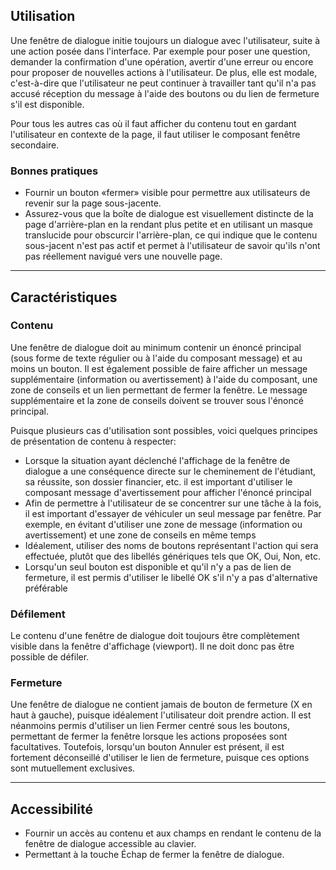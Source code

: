 ## Utilisation
Une fenêtre de dialogue initie toujours un dialogue avec l'utilisateur, suite à une action posée dans l'interface. Par exemple pour poser une question, demander la confirmation d'une opération, avertir d'une erreur ou encore pour proposer de nouvelles actions à l'utilisateur. De plus, elle est modale, c'est-à-dire que l'utilisateur ne peut continuer à travailler tant qu'il n'a pas accusé réception du message à l'aide des boutons ou du lien de fermeture s'il est disponible.

Pour tous les autres cas où il faut afficher du contenu tout en gardant l'utilisateur en contexte de la page, il faut utiliser le composant fenêtre secondaire.

### Bonnes pratiques
* Fournir un bouton «fermer» visible pour permettre aux utilisateurs de revenir sur la page sous-jacente.
* Assurez-vous que la boîte de dialogue est visuellement distincte de la page d'arrière-plan en la rendant plus petite et en utilisant un masque translucide pour obscurcir l'arrière-plan, ce qui indique que le contenu sous-jacent n'est pas actif et permet à l'utilisateur de savoir qu'ils n'ont pas réellement navigué vers une nouvelle page.

---
## Caractéristiques
### Contenu
Une fenêtre de dialogue doit au minimum contenir un énoncé principal (sous forme de texte régulier ou à l'aide du composant message) et au moins un bouton. Il est également possible de faire afficher un message supplémentaire (information ou avertissement) à l'aide du composant, une zone de conseils et un lien permettant de fermer la fenêtre. Le message supplémentaire et la zone de conseils doivent se trouver sous l'énoncé principal.

Puisque plusieurs cas d'utilisation sont possibles, voici quelques principes de présentation de contenu à respecter:
* Lorsque la situation ayant déclenché l'affichage de la fenêtre de dialogue a une conséquence directe sur le cheminement de l'étudiant, sa réussite, son dossier financier, etc. il est important d'utiliser le composant message d'avertissement pour afficher l'énoncé principal
* Afin de permettre à l'utilisateur de se concentrer sur une tâche à la fois, il est important d'essayer de véhiculer un seul message par fenêtre. Par exemple, en évitant d'utiliser une zone de message (information ou avertissement) et une zone de conseils en même temps
* Idéalement, utiliser des noms de boutons représentant l'action qui sera effectuée, plutôt que des libellés génériques tels que OK, Oui, Non, etc.
* Lorsqu'un seul bouton est disponible et qu'il n'y a pas de lien de fermeture, il est permis d'utiliser le libellé OK s'il n'y a pas d'alternative préférable

### Défilement
Le contenu d'une fenêtre de dialogue doit toujours être complètement visible dans la fenêtre d'affichage (viewport). Il ne doit donc pas être possible de défiler.

### Fermeture
Une fenêtre de dialogue ne contient jamais de bouton de fermeture (X en haut à gauche), puisque idéalement l'utilisateur doit prendre action. Il est néanmoins permis d'utiliser un lien Fermer centré sous les boutons, permettant de fermer la fenêtre lorsque les actions proposées sont facultatives. Toutefois, lorsqu'un bouton Annuler est présent, il est fortement déconseillé d'utiliser le lien de fermeture, puisque ces options sont mutuellement exclusives.

---
## Accessibilité
* Fournir un accès au contenu et aux champs en rendant le contenu de la fenêtre de dialogue accessible au clavier.
* Permettant à la touche Échap de fermer la fenêtre de dialogue.
